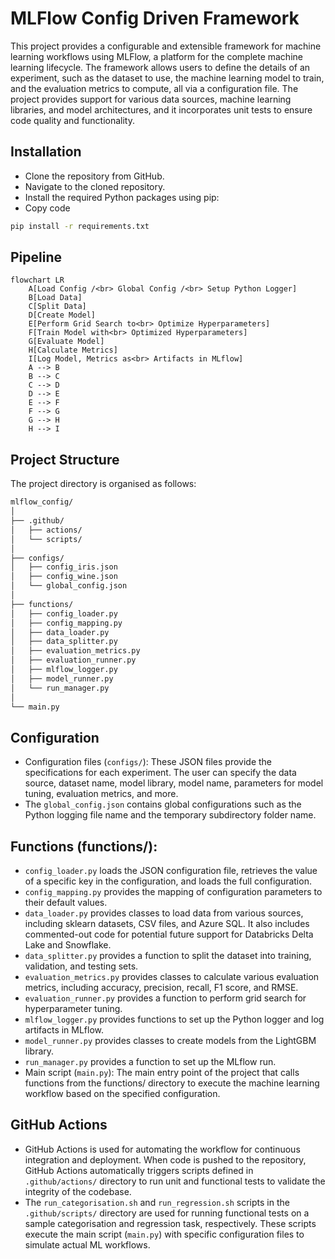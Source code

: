 # MLFlow Config Driven Framework

This project provides a configurable and extensible framework for machine learning workflows using MLFlow, a platform for the complete machine learning lifecycle. The framework allows users to define the details of an experiment, such as the dataset to use, the machine learning model to train, and the evaluation metrics to compute, all via a configuration file. The project provides support for various data sources, machine learning libraries, and model architectures, and it incorporates unit tests to ensure code quality and functionality.

## Installation
- Clone the repository from GitHub.
- Navigate to the cloned repository.
- Install the required Python packages using pip:
- Copy code
```bash
pip install -r requirements.txt
```
## Pipeline

```mermaid
flowchart LR
    A[Load Config /<br> Global Config /<br> Setup Python Logger]
    B[Load Data]
    C[Split Data]
    D[Create Model]
    E[Perform Grid Search to<br> Optimize Hyperparameters]
    F[Train Model with<br> Optimized Hyperparameters]
    G[Evaluate Model]
    H[Calculate Metrics]
    I[Log Model, Metrics as<br> Artifacts in MLflow]
    A --> B
    B --> C
    C --> D
    D --> E
    E --> F
    F --> G
    G --> H
    H --> I
```

## Project Structure
The project directory is organised as follows:
```bash
mlflow_config/
│
├── .github/
│   ├── actions/
│   └── scripts/
│
├── configs/
│   ├── config_iris.json
│   ├── config_wine.json
│   └── global_config.json
│
├── functions/
│   ├── config_loader.py
│   ├── config_mapping.py
│   ├── data_loader.py
│   ├── data_splitter.py
│   ├── evaluation_metrics.py
│   ├── evaluation_runner.py
│   ├── mlflow_logger.py
│   ├── model_runner.py
│   └── run_manager.py
│
└── main.py
```

## Configuration
- Configuration files (`configs/`): These JSON files provide the specifications for each experiment. The user can specify the data source, dataset name, model library, model name, parameters for model tuning, evaluation metrics, and more. 
- The `global_config.json` contains global configurations such as the Python logging file name and the temporary subdirectory folder name.

## Functions (functions/):

- `config_loader.py` loads the JSON configuration file, retrieves the value of a specific key in the configuration, and loads the full configuration.
- `config_mapping.py` provides the mapping of configuration parameters to their default values.
- `data_loader.py` provides classes to load data from various sources, including sklearn datasets, CSV files, and Azure SQL. It also includes commented-out code for potential future support for Databricks Delta Lake and Snowflake.
- `data_splitter.py` provides a function to split the dataset into training, validation, and testing sets.
- `evaluation_metrics.py` provides classes to calculate various evaluation metrics, including accuracy, precision, recall, F1 score, and RMSE.
- `evaluation_runner.py` provides a function to perform grid search for hyperparameter tuning.
- `mlflow_logger.py` provides functions to set up the Python logger and log artifacts in MLflow.
- `model_runner.py` provides classes to create models from the LightGBM library.
- `run_manager.py` provides a function to set up the MLflow run.
- Main script (`main.py`): The main entry point of the project that calls functions from the functions/ directory to execute the machine learning workflow based on the specified configuration.

## GitHub Actions
- GitHub Actions is used for automating the workflow for continuous integration and deployment. When code is pushed to the repository, GitHub Actions automatically triggers scripts defined in `.github/actions/` directory to run unit and functional tests to validate the integrity of the codebase.
- The `run_categorisation.sh` and `run_regression.sh` scripts in the `.github/scripts/` directory are used for running functional tests on a sample categorisation and regression task, respectively. These scripts execute the main script (`main.py`) with specific configuration files to simulate actual ML workflows.